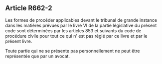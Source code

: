 Article R662-2
----
Les formes de procéder applicables devant le tribunal de grande instance dans
les matières prévues par le livre VI de la partie législative du présent code
sont déterminées par les articles 853 et suivants du code de procédure civile
pour tout ce qui n' est pas réglé par ce livre et par le présent livre.

Toute partie qui ne se présente pas personnellement ne peut être représentée que
par un avocat.
